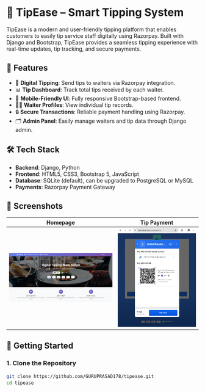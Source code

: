 # 💸 TipEase – Smart Tipping System

TipEase is a modern and user-friendly tipping platform that enables customers to easily tip service staff digitally using Razorpay. Built with Django and Bootstrap, TipEase provides a seamless tipping experience with real-time updates, tip tracking, and secure payments.

## 🌟 Features

- 🧾 **Digital Tipping**: Send tips to waiters via Razorpay integration.
- 📊 **Tip Dashboard**: Track total tips received by each waiter.
- 📱 **Mobile-Friendly UI**: Fully responsive Bootstrap-based frontend.
- 🧑‍🍳 **Waiter Profiles**: View individual tip records.
- 🔒 **Secure Transactions**: Reliable payment handling using Razorpay.
- 🗂️ **Admin Panel**: Easily manage waiters and tip data through Django admin.

## 🛠️ Tech Stack

- **Backend**: Django, Python
- **Frontend**: HTML5, CSS3, Bootstrap 5, JavaScript
- **Database**: SQLite (default), can be upgraded to PostgreSQL or MySQL
- **Payments**: Razorpay Payment Gateway

## 📸 Screenshots

| Homepage                        | Tip Payment                          |
|-------------------------------|--------------------------------------|
| ![Home](screenshots/home.png) | ![Payment](screenshots/payment.png) |

## 🚀 Getting Started

### 1. Clone the Repository

```bash
git clone https://github.com/GURUPRASAD178/tipease.git
cd tipease
